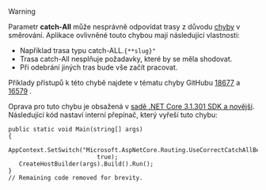 > [!WARNING]
> Parametr **catch-All** může nesprávně odpovídat trasy z důvodu [chyby](https://github.com/dotnet/aspnetcore/issues/18677) v směrování. Aplikace ovlivněné touto chybou mají následující vlastnosti:
>
> * Například trasa typu catch-ALL.`{**slug}"`
> * Trasa catch-All nesplňuje požadavky, které by se měla shodovat.
> * Při odebrání jiných tras bude vše začít pracovat.
>
> Příklady přístupů k této chybě najdete v tématu chyby GitHubu [18677](https://github.com/dotnet/aspnetcore/issues/18677) a [16579](https://github.com/dotnet/aspnetcore/issues/16579) .
>
> Oprava pro tuto chybu je obsažená v [sadě .NET Core 3.1.301 SDK a novější](https://dotnet.microsoft.com/download/dotnet-core/3.1). Následující kód nastaví interní přepínač, který vyřeší tuto chybu:
>
>```
>public static void Main(string[] args)
>{
>    AppContext.SetSwitch("Microsoft.AspNetCore.Routing.UseCorrectCatchAllBehavior", 
>                          true);
>    CreateHostBuilder(args).Build().Run();
>}
>// Remaining code removed for brevity.
>```